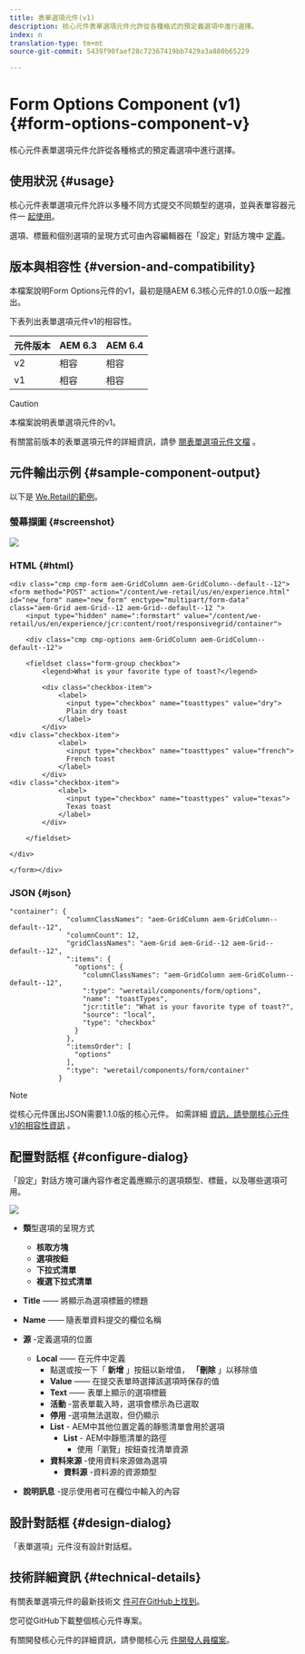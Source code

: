 ```yaml
---
title: 表單選項元件(v1)
description: 核心元件表單選項元件允許從各種格式的預定義選項中進行選擇。
index: n
translation-type: tm+mt
source-git-commit: 5439f90faef28c72367419bb7429a3a880b65229

---
```



# Form Options Component (v1){#form-options-component-v}

核心元件表單選項元件允許從各種格式的預定義選項中進行選擇。

## 使用狀況 {#usage}

核心元件表單選項元件允許以多種不同方式提交不同類型的選項，並與表單容器元件一 [起使用](form-container.md)。

選項、標籤和個別選項的呈現方式可由內容編輯器在「設定」對話方塊中 [定義](form-options-v1.md#main-pars_title)。

## 版本與相容性 {#version-and-compatibility}

本檔案說明Form Options元件的v1，最初是隨AEM 6.3核心元件的1.0.0版一起推出。

下表列出表單選項元件v1的相容性。

| 元件版本 | AEM 6.3 | AEM 6.4 |
|--- |--- |--- |
| v2 | 相容 | 相容 |
| v1 | 相容 | 相容 |

>[!CAUTION]
>
>本檔案說明表單選項元件的v1。
>
>有關當前版本的表單選項元件的詳細資訊，請參 [閱表單選項元件文檔](form-options.md) 。

## 元件輸出示例 {#sample-component-output}

以下是 [We.Retail的範例](https://helpx.adobe.com/experience-manager/6-4/sites/developing/using/we-retail.html)。

### 螢幕擷圖 {#screenshot}

![](assets/chlimage_1-89.png)

### HTML {#html}

```
<div class="cmp cmp-form aem-GridColumn aem-GridColumn--default--12">
<form method="POST" action="/content/we-retail/us/en/experience.html" id="new_form" name="new_form" enctype="multipart/form-data" class="aem-Grid aem-Grid--12 aem-Grid--default--12 ">
    <input type="hidden" name=":formstart" value="/content/we-retail/us/en/experience/jcr:content/root/responsivegrid/container">
    
    <div class="cmp cmp-options aem-GridColumn aem-GridColumn--default--12">

    <fieldset class="form-group checkbox">
        <legend>What is your favorite type of toast?</legend>
        
        <div class="checkbox-item">
            <label>
              <input type="checkbox" name="toasttypes" value="dry">
              Plain dry toast
            </label>
        </div>
<div class="checkbox-item">
            <label>
              <input type="checkbox" name="toasttypes" value="french">
              French toast
            </label>
        </div>
<div class="checkbox-item">
            <label>
              <input type="checkbox" name="toasttypes" value="texas">
              Texas toast
            </label>
        </div>

    </fieldset>
    
</div>
    
</form></div>
```

### JSON {#json}

```
"container": {
              "columnClassNames": "aem-GridColumn aem-GridColumn--default--12",
              "columnCount": 12,
              "gridClassNames": "aem-Grid aem-Grid--12 aem-Grid--default--12",
              ":items": {
                "options": {
                  "columnClassNames": "aem-GridColumn aem-GridColumn--default--12",
                  ":type": "weretail/components/form/options",
                  "name": "toastTypes",
                  "jcr:title": "What is your favorite type of toast?",
                  "source": "local",
                  "type": "checkbox"
                }
              },
              ":itemsOrder": [
                "options"
              ],
              ":type": "weretail/components/form/container"
            }
```

>[!NOTE]
>
>從核心元件匯出JSON需要1.1.0版的核心元件。 如需詳細 [資訊，請參閱核心元件v1的相容性資訊](versions.md#main-pars_title_236368006) 。

## 配置對話框 {#configure-dialog}

「設定」對話方塊可讓內容作者定義應顯示的選項類型、標籤，以及哪些選項可用。

![](assets/chlimage_1-90.png)

* **類**&#x200B;型選項的呈現方式

   * **核取方塊**
   * **選項按鈕**
   * **下拉式清單**
   * **複選下拉式清單**

* **Title** —— 將顯示為選項標籤的標題
* **Name** —— 隨表單資料提交的欄位名稱
* **源** -定義選項的位置

   * **Local** —— 在元件中定義
      * 點選或按一下「 **新增** 」按鈕以新增值， **「刪除** 」以移除值
      * **Value** —— 在提交表單時選擇該選項時保存的值
      * **Text** —— 表單上顯示的選項標籤
      * **活動** -當表單載入時，選項會標示為已選取
      * **停用** -選項無法選取，但仍顯示
      * **List** - AEM中其他位置定義的靜態清單會用於選項
         * **List** - AEM中靜態清單的路徑
            * 使用「瀏覽」按鈕查找清單資源
      * **資料來源** -使用資料來源做為選項
         * **資料源** -資料源的資源類型
* **說明訊息** -提示使用者可在欄位中輸入的內容

## 設計對話框 {#design-dialog}

「表單選項」元件沒有設計對話框。

## 技術詳細資訊 {#technical-details}

有關表單選項元件的最新技術文 [件可在GitHub上找到](https://github.com/adobe/aem-core-wcm-components/tree/master/content/src/content/jcr_root/apps/core/wcm/components/form/options/v1/options)。

您可從GitHub下載整個核心元件專案。

有關開發核心元件的詳細資訊，請參閱核心元 [件開發人員檔案](developing.md)。
